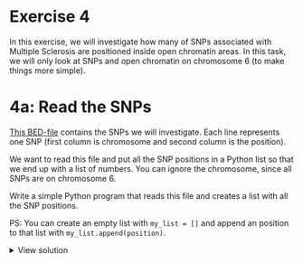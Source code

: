 # Exercise 4

In this exercise, we will investigate how many of SNPs associated with Multiple Sclerosis are positioned inside open chromatin areas. 
In this task, we will only look at SNPs and open chromatin on chromosome 6 (to make things more simple). 

# 4a: Read the SNPs
[This BED-file]() contains the SNPs we will investigate. Each line represents one SNP (first column is chromosome and second column is the position).

We want to read this file and put all the SNP positions in a Python list so that we end up with a list of numbers. You can ignore the chromosome, since all SNPs are on chromosome 6.

Write a simple Python program that reads this file and creates a list with all the SNP positions.

PS: You can create an empty list with `my_list = []` and append an position to that list with `my_list.append(position)`.

<details>
<summary>View solution</summary>

```python
# Initialize an empty list that we will use to store the positions
snp_positions = []

# Open the file and go through the lines
snps_file = open("ms_associated_snps.bed")
for line in snps_file:
    # Split the line and get the SNP position
    splitted_line = line.split()
    snp_position = splitted_line[1]
    
    # Add this position to the list
    snp_positions.append(snp_position)

print("Number of snps: ", len(snp_position))
```


</details> 